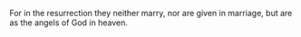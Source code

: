 For in the resurrection they neither marry, nor are given in marriage, but are as the angels of God in heaven.
